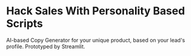 # Hack Sales With Personality Based Scripts
AI-based Copy Generator for your unique product, based on your lead's profile.
Prototyped by Streamlit.
